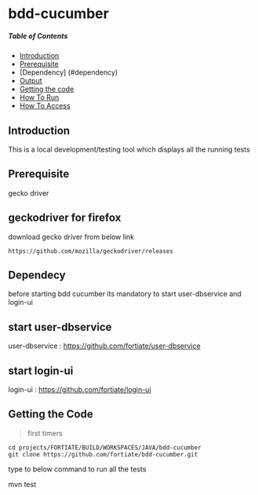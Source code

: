# bdd-cucumber

##### Table of Contents  
+ [Introduction](#introduction) 
+ [Prerequisite](#prerequisite) 
+ [Dependency] (#dependency)
+ [Output](#output) 
+ [Getting the code](#getting_the_code)
+ [How To Run](#how_to_run)
+ [How To Access](#how_to_access)

<a name="introduction"/>

## Introduction
This is a local development/testing tool which displays all the running tests 

<a name="prerequiste"/> 

## Prerequisite
gecko driver

## geckodriver for firefox

download gecko driver from below link 

    https://github.com/mozilla/geckodriver/releases

    
## Dependecy
 
 before starting bdd cucumber its mandatory to start user-dbservice and login-ui 

## start user-dbservice

 user-dbservice : https://github.com/fortiate/user-dbservice

    
## start login-ui

login-ui : https://github.com/fortiate/login-ui


## Getting the Code

> first timers

    cd projects/FORTIATE/BUILD/WORKSPACES/JAVA/bdd-cucumber
    git clone https://github.com/fortiate/bdd-cucumber.git


type to below command to run all the tests 

mvn test

